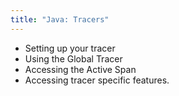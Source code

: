 ```yaml
---
title: "Java: Tracers"
---
```


* Setting up your tracer
* Using the Global Tracer
* Accessing the Active Span
* Accessing tracer specific features.